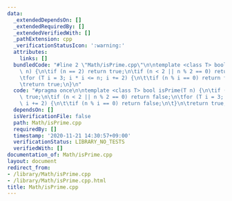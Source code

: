 ```yaml
---
data:
  _extendedDependsOn: []
  _extendedRequiredBy: []
  _extendedVerifiedWith: []
  _pathExtension: cpp
  _verificationStatusIcon: ':warning:'
  attributes:
    links: []
  bundledCode: "#line 2 \"Math/isPrime.cpp\"\n\ntemplate <class T> bool isPrime(T\
    \ n) {\n\tif (n == 2) return true;\n\tif (n < 2 || n % 2 == 0) return false;\n\
    \tfor (T i = 3; i * i <= n; i += 2) {\n\t\tif (n % i == 0) return false;\n\t}\n\
    \treturn true;\n}\n"
  code: "#pragma once\n\ntemplate <class T> bool isPrime(T n) {\n\tif (n == 2) return\
    \ true;\n\tif (n < 2 || n % 2 == 0) return false;\n\tfor (T i = 3; i * i <= n;\
    \ i += 2) {\n\t\tif (n % i == 0) return false;\n\t}\n\treturn true;\n}\n"
  dependsOn: []
  isVerificationFile: false
  path: Math/isPrime.cpp
  requiredBy: []
  timestamp: '2020-11-21 14:30:57+09:00'
  verificationStatus: LIBRARY_NO_TESTS
  verifiedWith: []
documentation_of: Math/isPrime.cpp
layout: document
redirect_from:
- /library/Math/isPrime.cpp
- /library/Math/isPrime.cpp.html
title: Math/isPrime.cpp
---
```

